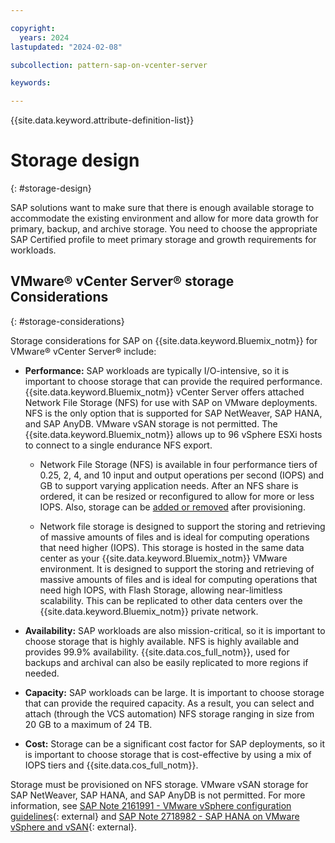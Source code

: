 ```yaml
---

copyright:
  years: 2024
lastupdated: "2024-02-08"

subcollection: pattern-sap-on-vcenter-server

keywords:

---
```


{{site.data.keyword.attribute-definition-list}}

# Storage design
{: #storage-design}

SAP solutions want to make sure that there is enough available storage to accommodate the existing environment and allow for more data growth for primary, backup, and archive storage. You need to choose the appropriate SAP Certified profile to meet primary storage and growth requirements for workloads.

## VMware® vCenter Server® storage Considerations
{: #storage-considerations}

Storage considerations for SAP on {{site.data.keyword.Bluemix_notm}} for VMware® vCenter Server® include:

-   **Performance:** SAP workloads are typically I/O-intensive, so it is important to choose storage that can provide the required performance. {{site.data.keyword.Bluemix_notm}} vCenter Server offers attached Network File Storage (NFS) for use with SAP on VMware deployments. NFS is the only option that is supported for SAP NetWeaver, SAP HANA, and SAP AnyDB. VMware vSAN storage is not permitted. The {{site.data.keyword.Bluemix_notm}} allows up to 96 vSphere ESXi hosts to connect to a single endurance NFS export.

    - Network File Storage (NFS) is available in four performance tiers of 0.25, 2, 4, and 10 input and output operations per second (IOPS) and GB to support varying application needs. After an NFS share is ordered, it can be resized or reconfigured to allow for more or less IOPS. Also, storage can be [added or removed](/docs/sap?topic=sap-vmware-sddc-set-up-infrastructure#vmware-sddc-adding-network-storage) after provisioning.

    - Network file storage is designed to support the storing and retrieving of massive amounts of files and is ideal for computing operations that need higher (IOPS). This storage is hosted in the same data center as your {{site.data.keyword.Bluemix_notm}} VMware environment. It is designed to support the storing and retrieving of massive amounts of files and is ideal for computing operations that need high IOPS, with Flash Storage, allowing near-limitless scalability. This can be replicated to other data centers over the {{site.data.keyword.Bluemix_notm}} private network.

-   **Availability:** SAP workloads are also mission-critical, so it is important to choose storage that is highly available. NFS is highly available and provides 99.9% availability. {{site.data.cos_full_notm}}, used for backups and archival can also be easily replicated to more regions if needed.
-   **Capacity:** SAP workloads can be large. It is important to choose storage that can provide the required capacity. As a result, you can select and attach (through the VCS automation) NFS storage ranging in size from 20 GB to a maximum of 24 TB.
-   **Cost:** Storage can be a significant cost factor for SAP deployments, so it is important to choose storage that is cost-effective by using a mix of IOPS tiers and {{site.data.cos_full_notm}}.

Storage must be provisioned on NFS storage. VMware vSAN storage for SAP NetWeaver, SAP HANA, and SAP AnyDB is not permitted. For more information, see [SAP Note 2161991 - VMware vSphere configuration guidelines](https://launchpad.support.sap.com/#/notes/2161991){: external} and [SAP Note 2718982 - SAP HANA on VMware vSphere and vSAN](https://launchpad.support.sap.com/#/notes/2718982){: external}.
